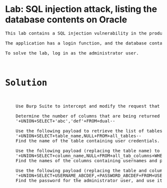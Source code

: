 # Lab: SQL injection attack, listing the database contents on Oracle


<pre>This lab contains a SQL injection vulnerability in the product category filter. The results from the query are returned in the application's response so you can use a UNION attack to retrieve data from other tables.

The application has a login function, and the database contains a table that holds usernames and passwords. You need to determine the name of this table and the columns it contains, then retrieve the contents of the table to obtain the username and password of all users.

To solve the lab, log in as the administrator user.
  

<h1>Solution</h1>

    Use Burp Suite to intercept and modify the request that sets the product category filter.

    Determine the number of columns that are being returned by the query and which columns contain text data. Verify that the query is returning two columns, both of which contain text, using a payload like the following in the category parameter:
    '+UNION+SELECT+'abc','def'+FROM+dual--

    Use the following payload to retrieve the list of tables in the database:
    '+UNION+SELECT+table_name,NULL+FROM+all_tables--
    Find the name of the table containing user credentials.

    Use the following payload (replacing the table name) to retrieve the details of the columns in the table:
    '+UNION+SELECT+column_name,NULL+FROM+all_tab_columns+WHERE+table_name='USERS_ABCDEF'--
    Find the names of the columns containing usernames and passwords.

    Use the following payload (replacing the table and column names) to retrieve the usernames and passwords for all users:
    '+UNION+SELECT+USERNAME_ABCDEF,+PASSWORD_ABCDEF+FROM+USERS_ABCDEF--
    Find the password for the administrator user, and use it to log in.

</pre>
